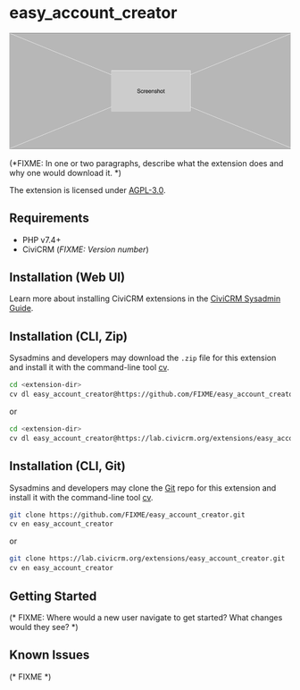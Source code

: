 # easy_account_creator

![Screenshot](/images/screenshot.png)

(*FIXME: In one or two paragraphs, describe what the extension does and why one would download it. *)

The extension is licensed under [AGPL-3.0](LICENSE.txt).

## Requirements

* PHP v7.4+
* CiviCRM (*FIXME: Version number*)

## Installation (Web UI)

Learn more about installing CiviCRM extensions in the [CiviCRM Sysadmin Guide](https://docs.civicrm.org/sysadmin/en/latest/customize/extensions/).

## Installation (CLI, Zip)

Sysadmins and developers may download the `.zip` file for this extension and
install it with the command-line tool [cv](https://github.com/civicrm/cv).

```bash
cd <extension-dir>
cv dl easy_account_creator@https://github.com/FIXME/easy_account_creator/archive/master.zip
```
or
```bash
cd <extension-dir>
cv dl easy_account_creator@https://lab.civicrm.org/extensions/easy_account_creator/-/archive/main/easy_account_creator-main.zip
```

## Installation (CLI, Git)

Sysadmins and developers may clone the [Git](https://en.wikipedia.org/wiki/Git) repo for this extension and
install it with the command-line tool [cv](https://github.com/civicrm/cv).

```bash
git clone https://github.com/FIXME/easy_account_creator.git
cv en easy_account_creator
```
or
```bash
git clone https://lab.civicrm.org/extensions/easy_account_creator.git
cv en easy_account_creator
```

## Getting Started

(* FIXME: Where would a new user navigate to get started? What changes would they see? *)

## Known Issues

(* FIXME *)
